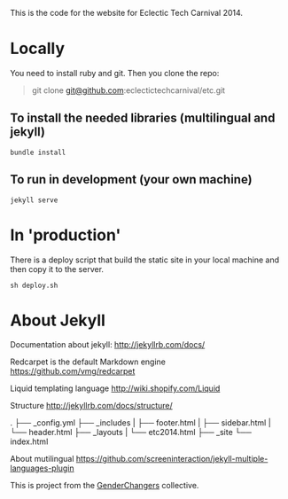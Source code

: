 This is the code for the website for Eclectic Tech Carnival 2014.

# Locally

You need to install ruby and git. Then you clone the repo:

> git clone git@github.com:eclectictechcarnival/etc.git

## To install the needed libraries (multilingual and jekyll)

`bundle install`

## To run in development (your own machine)

`jekyll serve`

# In 'production'

There is a deploy script that build the static site in your local machine and then copy it to the server. 

`sh deploy.sh`

# About Jekyll

Documentation about jekyll: http://jekyllrb.com/docs/

Redcarpet is the default Markdown engine https://github.com/vmg/redcarpet

Liquid templating language  http://wiki.shopify.com/Liquid

Structure http://jekyllrb.com/docs/structure/

.
├── _config.yml
├── _includes
|   ├── footer.html
|   ├── sidebar.html
|   └── header.html
├── _layouts
|   └── etc2014.html
├── _site
└── index.html


About mutilingual   https://github.com/screeninteraction/jekyll-multiple-languages-plugin

This is project from the [GenderChangers](http://www.genderchangers.org/) collective.
